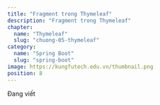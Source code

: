 ```yaml
---
title: "Fragment trong Thymeleaf"
description: "Fragment trong Thymeleaf"
chapter:
  name: "Thymeleaf"
  slug: "chuong-05-thymeleaf"
category:
  name: "Spring Boot"
  slug: "spring-boot"
image: https://kungfutech.edu.vn/thumbnail.png
position: 8
---
```


Đang viết

